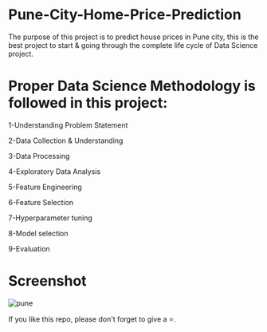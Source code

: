 # Pune-City-Home-Price-Prediction

The purpose of this project is to predict house prices in Pune city, this is the best project to start & going through the complete life cycle of Data Science project.

# Proper Data Science Methodology is followed in this project:

  1-Understanding Problem Statement
  
  2-Data Collection & Understanding
  
  3-Data Processing
  
  4-Exploratory Data Analysis
  
  5-Feature Engineering
  
  6-Feature Selection
  
  7-Hyperparameter tuning
  
  8-Model selection
  
  9-Evaluation

# Screenshot

![pune](https://user-images.githubusercontent.com/61036755/85920735-d87d1200-b893-11ea-8d12-d054928fb533.png)


If you like this repo, please don't forget to give a ⭐.




